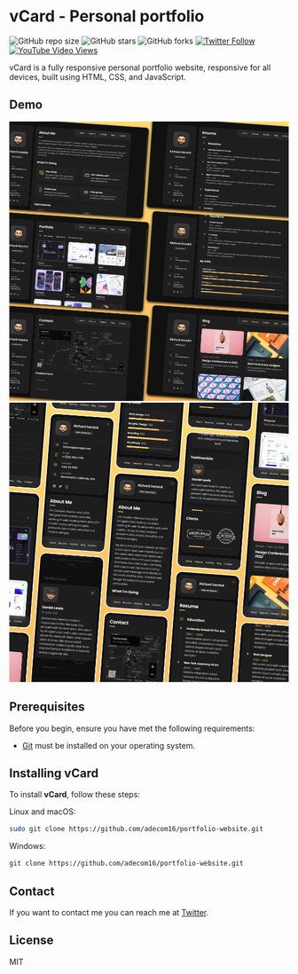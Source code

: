# vCard - Personal portfolio

![GitHub repo size](https://img.shields.io/github/repo-size/Adecom16/vcard-personal-portfolio)
![GitHub stars](https://img.shields.io/github/stars/Adecom16/vcard-personal-portfolio?style=social)
![GitHub forks](https://img.shields.io/github/forks/Adecom16/vcard-personal-portfolio?style=social)
[![Twitter Follow](https://img.shields.io/twitter/follow/adefokunisrael?style=social)](https://twitter.com/intent/follow?screen_name=adefokunisrael)
[![YouTube Video Views](https://img.shields.io/youtube/views/SoxmIlgf2zM?style=social)](https://youtu.be/SoxmIlgf2zM)

vCard is a fully responsive personal portfolio website, responsive for all devices, built using HTML, CSS, and JavaScript.

## Demo

![vCard Desktop Demo](./website-demo-image/desktop.png "Desktop Demo")
![vCard Mobile Demo](./website-demo-image/mobile.png "Mobile Demo")

## Prerequisites

Before you begin, ensure you have met the following requirements:

* [Git](https://git-scm.com/downloads "Download Git") must be installed on your operating system.

## Installing vCard

To install **vCard**, follow these steps:

Linux and macOS:

```bash
sudo git clone https://github.com/adecom16/portfolio-website.git
```

Windows:

```bash
git clone https://github.com/adecom16/portfolio-website.git
```

## Contact

If you want to contact me you can reach me at [Twitter](https://www.twitter.com/adefokunisrael).

## License

MIT
